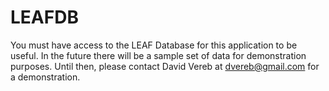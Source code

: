 LEAFDB
======
You must have access to the LEAF Database for this application to be useful.  In the future there will be a sample set of
data for demonstration purposes.  Until then, please contact David Vereb at dvereb@gmail.com for a demonstration.

